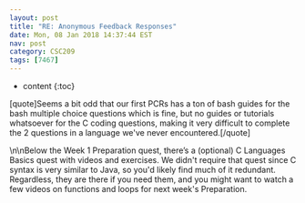 ```yaml
---
layout: post
title: "RE: Anonymous Feedback Responses"
date: Mon, 08 Jan 2018 14:37:44 EST
nav: post
category: CSC209
tags: [7467]
---
```


* content
{:toc}

[quote]Seems a bit odd that our first PCRs has a ton of bash guides for the bash multiple choice questions which is fine, but no guides or tutorials whatsoever for the C coding questions, making it very difficult to complete the 2 questions in a language we've never encountered.[/quote]
<!-- more -->
<p>\n\nBelow the Week 1 Preparation quest, there’s a (optional) C Languages Basics quest with videos and exercises. We didn't require that quest since C syntax is very similar to Java, so you'd likely find much of it redundant. Regardless, they are there if you need them, and you might want to watch a few videos on functions and loops for next week's Preparation.</p>
